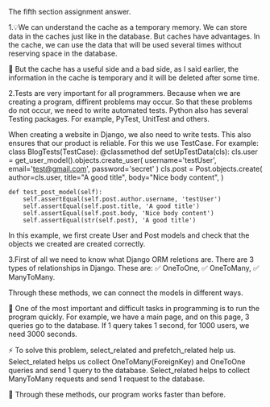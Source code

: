 The fifth section assignment answer.

1.💡We can understand the cache as a temporary memory. We can store data in the caches just like in the database. But caches have advantages. In the cache, we can use the data that will be used several times without reserving space in the database.

🚫 But the cache has a useful side and a bad side, as I said earlier, the information in the cache is temporary and it will be deleted after some time.

2.Tests are very important for all programmers. Because when we are creating a program, diffirent problems may occur. So that these problems do not occur, we need to write automated tests. Python also has several Testing packages. For example, PyTest, UnitTest and others.

When creating a website in Django, we also need to write tests. This also ensures that our product is reliable.
For this we use TestCase.
For example:
class BlogTests(TestCase):
    @classmethod
    def setUpTestData(cls):
        cls.user = get_user_model().objects.create_user(
            username='testUser',
            email='test@gmail.com',
            password='secret'
        )
        cls.post = Post.objects.create(
            author=cls.user,
            title="A good title",
            body="Nice body content",
        )

    def test_post_model(self):
        self.assertEqual(self.post.author.username, 'testUser')
        self.assertEqual(self.post.title, 'A good title')
        self.assertEqual(self.post.body, 'Nice body content')
        self.assertEqual(str(self.post), 'A good title')
In this example, we first create User and Post models and check that the objects we created are created correctly.

3.First of all we need to know what Django ORM reletions are.
There are 3 types of relationships in Django.
These are:
✅ OneToOne,
✅ OneToMany,
✅ ManyToMany.

Through these methods, we can connect the models in different ways.

🚫 One of the most important and difficult tasks in programming is to run the program quickly. For example, we have a main page, and on this page, 3 queries go to the database. If 1 query takes 1 second, for 1000 users, we need 3000 seconds.

⚡️ To solve this problem, select_related and prefetch_related help us.
Select_related helps us collect OneToMany(ForeignKey) and OneToOne queries and send 1 query to the database.
Select_related helps to collect ManyToMany requests and send 1 request to the database.

🥳 Through these methods, our program works faster than before.

